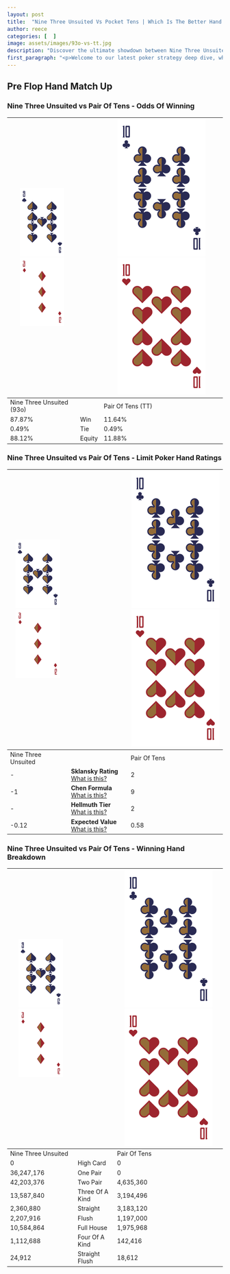 ```yaml
---
layout: post
title:  "Nine Three Unsuited Vs Pocket Tens | Which Is The Better Hand In Poker? A Complete Guide"
author: reece
categories: [  ]
image: assets/images/93o-vs-tt.jpg
description: "Discover the ultimate showdown between Nine Three Unsuited and Pair Of Tens in poker! Uncover the odds, strategies, and scenarios where one hand triumphs over the other. Get ready to up your poker game with this thrilling analysis."
first_paragraph: "<p>Welcome to our latest poker strategy deep dive, where we're pitting two distinct hands against each other in a high-stakes showdown: Nine Three Unsuited vs Pair Of Tens.</p><p>In the dynamic world of poker, every decision counts, and knowing which hand holds the upper hand is key to your success at the table.</p><p>In this article, we'll dissect these two hands, explore the scenarios where one dominates the other, and equip you with the knowledge to make strategic choices that can tip the odds in your favor.</p><p>Get ready to unravel the intriguing dynamics of these poker hands and elevate your game to new heights.</p>"
---
```




[comment]: # (sp0)

## Pre Flop Hand Match Up

<div class="table hand-ratings" markdown="1"> 



### Nine Three Unsuited vs Pair Of Tens - Odds Of Winning


    
| ![image info](assets/images/hand1/9.png) ![image info](assets/images/hand1/3o.png) |  | ![image info](assets/images/hand2/T.png) ![image info](assets/images/hand2/To.png) |
| -------- | -------- | -------- |
| Nine Three Unsuited (93o) |  | Pair Of Tens (TT) |
| 87.87% | Win | 11.64% |
| 0.49% | Tie | 0.49% |
| 88.12% | Equity | 11.88% |




[comment]: # (sp1)



### Nine Three Unsuited vs Pair Of Tens - Limit Poker Hand Ratings


    
| ![image info](assets/images/hand1/9.png) ![image info](assets/images/hand1/3o.png) |  | ![image info](assets/images/hand2/T.png) ![image info](assets/images/hand2/To.png) |
| -------- | -------- | -------- |
| Nine Three Unsuited |  | Pair Of Tens |
| - | **Sklansky Rating** [What is this?](/sklansky-rating-explained) | 2 |
| -1 | **Chen Formula** [What is this?](/chen-formula-explained) | 9 |
| - | **Hellmuth Tier** [What is this?](/Hellmuth-tier-explained) | 2 |
| -0.12 | **Expected Value** [What is this?](/expected-value-explained) | 0.58 |




[comment]: # (sp2)



### Nine Three Unsuited vs Pair Of Tens - Winning Hand Breakdown


    
| ![image info](assets/images/hand1/9.png) ![image info](assets/images/hand1/3o.png) |  | ![image info](assets/images/hand2/T.png) ![image info](assets/images/hand2/To.png) |
| -------- | -------- | -------- |
| Nine Three Unsuited |  | Pair Of Tens |
| 0 | High Card | 0 |
| 36,247,176 | One Pair | 0 |
| 42,203,376 | Two Pair | 4,635,360 |
| 13,587,840 | Three Of A Kind | 3,194,496 |
| 2,360,880 | Straight | 3,183,120 |
| 2,207,916 | Flush | 1,197,000 |
| 10,584,864 | Full House | 1,975,968 |
| 1,112,688 | Four Of A Kind | 142,416 |
| 24,912 | Straight Flush | 18,612 |




[comment]: # (sp3)



</div>

[comment]: # (sp4)



[comment]: # (sp5)

